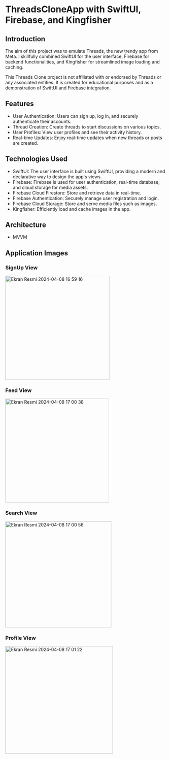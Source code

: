 # ThreadsCloneApp with SwiftUI, Firebase, and Kingfisher

## Introduction

The aim of this project was to emulate Threads, the new trendy app from Meta. I skillfully combined SwiftUI for the user interface, Firebase for backend functionalities, and Kingfisher for streamlined image loading and caching.

This Threads Clone project is not affiliated with or endorsed by Threads or any associated entities. It is created for educational purposes and as a demonstration of SwiftUI and Firebase integration.


## Features

- User Authentication: Users can sign up, log in, and securely authenticate their accounts.
- Thread Creation: Create threads to start discussions on various topics.
- User Profiles: View user profiles and see their activity history.
- Real-time Updates: Enjoy real-time updates when new threads or posts are created.

## Technologies Used

- SwiftUI: The user interface is built using SwiftUI, providing a modern and declarative way to design the app's views.
- Firebase: Firebase is used for user authentication, real-time database, and cloud storage for media assets.
- Firebase Cloud Firestore: Store and retrieve data in real-time.
- Firebase Authentication: Securely manage user registration and login.
- Firebase Cloud Storage: Store and serve media files such as images.
- Kingfisher: Efficiently load and cache images in the app.

## Architecture

- MVVM

## Application Images

### SignUp View

<img width="328" alt="Ekran Resmi 2024-04-08 16 59 16" src="https://github.com/alicantarim/ThreadCloneAppSwiftUI/assets/92791015/8807c1f7-2c55-4eaa-ab3d-27bd2bc56306">

### Feed View

<img width="327" alt="Ekran Resmi 2024-04-08 17 00 38" src="https://github.com/alicantarim/ThreadCloneAppSwiftUI/assets/92791015/e2dfa874-1655-45d1-82a8-5489359da2aa">

### Search View

<img width="334" alt="Ekran Resmi 2024-04-08 17 00 56" src="https://github.com/alicantarim/ThreadCloneAppSwiftUI/assets/92791015/d4d29808-3d3d-4101-826f-cefe57df960f">

### Profile View

<img width="339" alt="Ekran Resmi 2024-04-08 17 01 22" src="https://github.com/alicantarim/ThreadCloneAppSwiftUI/assets/92791015/51de9983-2abc-4e50-897a-9cea29b9e2f6">
